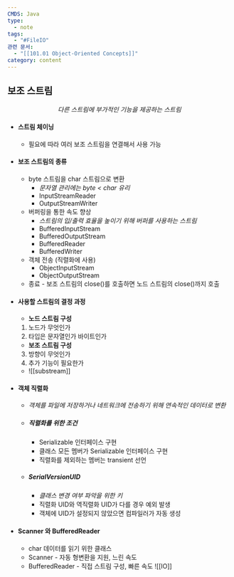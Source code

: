 ```yaml
---
CMDS: Java
type:
  - note
tags:
  - "#FileIO"
관련 문서:
  - "[[101.01 Object-Oriented Concepts]]"
category: content
---
```

## 보조 스트림

<center><i>다른 스트림에 부가적인 기능을 제공하는 스트림</i></center>

- #### 스트림 체이닝
	- 필요에 따라 여러 보조 스트림을 연결해서 사용 가능
- #### 보조 스트림의 종류
	- byte 스트림을 char 스트림으로 변환
		- *문자열 관리에는 byte < char 유리*
		- InputStreamReader
		- OutputStreamWriter
	- 버퍼링을 통한 속도 향상
		- *스트림의 입/출력 효율을 높이기 위해 버퍼를 사용하는 스트림*
		- BufferedInputStream
		- BufferedOutputStream
		- BufferedReader
		- BufferedWriter
	- 객체 전송 (직렬화에 사용)
		- ObjectInputStream
		- ObjectOutputStream
	- 종료 - 보조 스트림의 close()를 호출하면 노드 스트림의 close()까지 호출
- #### 사용할 스트림의 결정 과정
	- **노드 스트림 구성**
	1. 노드가 무엇인가
	2. 타입은 문자열인가 바이트인가
	- **보조 스트림 구성**
	3. 방향이 무엇인가
	4. 추가 기능이 필요한가
	- ![[substream]]
- #### 객체 직렬화
	- *객체를 파일에 저장하거나 네트워크에 전송하기 위해 연속적인 데이터로 변환*
	- ##### 직렬화를 위한 조건
		- Serializable 인터페이스 구현
		- 클래스 모든 멤버가 Serializable 인터페이스 구현
		- 직렬화를 제외하는 멤버는 transient 선언
	- ##### SerialVersionUID
		- *클래스 변경 여부 파악을 위한 키*
		- 직렬화 UID와 역직렬화 UID가 다를 경우 예외 발생
		- 객체에 UID가 설정되지 않았으면 컴파일러가 자동 생성
- #### Scanner 와 BufferedReader
	- char 데이터를 읽기 위한 클래스
	- Scanner - 자동 형변환을 지원, 느린 속도
	- BufferedReader - 직접 스트림 구성, 빠른 속도
![[IO]]
